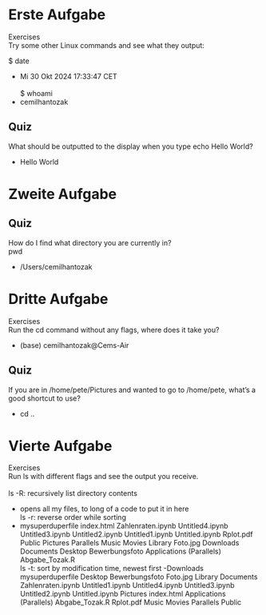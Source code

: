 # Erste Aufgabe
Exercises<br>
Try some other Linux commands and see what they output:

$ date <br>
- Mi 30 Okt 2024 17:33:47 CET <br> <br>
$ whoami <br>
- cemilhantozak

## Quiz
What should be outputted to the display when you type echo Hello World? <br>
- Hello World <p>

# Zweite Aufgabe
## Quiz
How do I find what directory you are currently in? <br>
pwd <br>
- /Users/cemilhantozak

# Dritte Aufgabe
Exercises <br>
Run the cd command without any flags, where does it take you? <br>
- (base) cemilhantozak@Cems-Air

## Quiz
If you are in /home/pete/Pictures and wanted to go to /home/pete, what’s a good shortcut to use? <br>
- cd ..

# Vierte Aufgabe
Exercises<br>
Run ls with different flags and see the output you receive.
<br><br>
ls -R: recursively list directory contents<br>
- opens all my files, to long of a code to put it in here <br>
ls -r: reverse order while sorting<br>
- mysuperduperfile
index.html
Zahlenraten.ipynb
Untitled4.ipynb
Untitled3.ipynb
Untitled2.ipynb
Untitled1.ipynb
Untitled.ipynb
Rplot.pdf
Public
Pictures
Parallels
Music
Movies
Library
Foto.jpg
Downloads
Documents
Desktop
Bewerbungsfoto
Applications (Parallels)
Abgabe_Tozak.R <br>
ls -t: sort by modification time, newest first
-Downloads
mysuperduperfile
Desktop
Bewerbungsfoto
Foto.jpg
Library
Documents
Zahlenraten.ipynb
Untitled1.ipynb
Untitled4.ipynb
Untitled3.ipynb
Untitled2.ipynb
Untitled.ipynb
Pictures
index.html
Applications (Parallels)
Abgabe_Tozak.R
Rplot.pdf
Music
Movies
Parallels
Public

